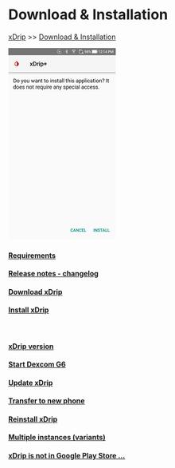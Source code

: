 # Download & Installation  
[xDrip](../README.md) >> [Download & Installation](./Installation_page)  
  
![](./images/Install.png)  
  
  
#### [Requirements](./Requirements_page)
#### [Release notes - changelog](ReleaseNotes)
#### [Download xDrip](./Download-xDrip)
#### [Install xDrip](./Install)
<br/>  
  
#### [xDrip version](./xDrip-Version)
#### [Start Dexcom G6](./Starting-G6)
#### [Update xDrip](./Updates)
#### [Transfer to new phone](./New-Phone)
#### [Reinstall xDrip](./Reinstall)
#### [Multiple instances (variants)](./Variants)
#### [xDrip is not in Google Play Store ...](./App-store)
  
